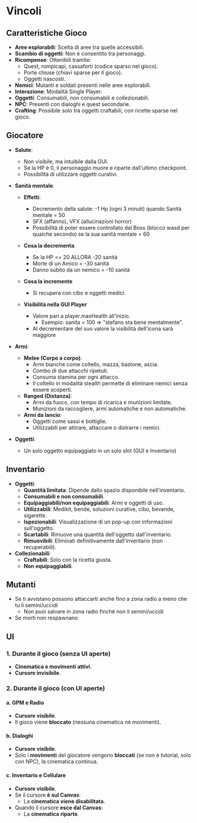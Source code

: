 # Vincoli

## Caratteristiche Gioco

- **Aree esplorabili**: Scelta di aree tra quelle accessibili.
- **Scambio di oggetti**: Non è consentito tra personaggi.
- **Ricompense**: Ottenibili tramite:
  - Quest, rompicapi, cassaforti (codice sparso nel gioco).
  - Porte chiuse (chiavi sparse per il gioco).
  - Oggetti nascosti.
- **Nemici**: Mutanti e soldati presenti nelle aree esplorabili.
- **Interazione**: Modalità Single Player.
- **Oggetti**: Consumabili, non consumabili e collezionabili.
- **NPC**: Presenti con dialoghi e quest secondarie.
- **Crafting**: Possibile solo tra oggetti craftabili, con ricette sparse nel gioco.

## Giocatore

- **Salute**:
  - Non visibile, ma intuibile dalla GUI.
  - Se la HP è 0, il personaggio muore e riparte dall'ultimo checkpoint.
  - Possibilità di utilizzare oggetti curativi.

- **Sanità mentale**: 

  - **Effetti**:
    - Decremento della salute: -1 Hp (ogni 3 minuti) quando Sanità mentale = 50
    - SFX (affanno), VFX (allucinazioni horror)
    - Possibilità di poter essere controllato dal Boss (blocco wasd per qualche secondo) se la sua sanità mentale = 60
    
  - **Cosa la decrementa**.
    - Se la HP <= 20 ALLORA -20 sanità
    - Morte di un Amico = -30 sanità
    - Danno subito da un nemico = -10 sanità

  - **Cosa la incremente**
    - Si recupera con cibo e oggetti medici.

  - **Visibilità nella GUI Player**
    - Valore pari a player.maxHealth all'inizio.
      - Esempio: sanita = 100 => "stefano sta bene mentalmente".
    - Al decrementare del suo valore la visibilità dell'icona sarà maggiore



- **Armi**:
  - **Melee (Corpo a corpo)**:
    - Armi bianche come coltello, mazza, bastone, ascia.
    - Combo di due attacchi ripetuti.
    - Consuma stamina per ogni attacco.
    - Il coltello in modalità stealth permette di eliminare nemici senza essere scoperti.
  - **Ranged (Distanza)**:
    - Armi da fuoco, con tempo di ricarica e munizioni limitate.
    - Munizioni da raccogliere, armi automatiche e non automatiche.
  - **Armi da lancio**:
    - Oggetti come sassi e bottiglie.
    - Utilizzabili per attirare, attaccare o distrarre i nemici.
- **Oggetti**:
  - Un solo oggetto equipaggiato in un solo slot (GUI e Inventario)

## Inventario

- **Oggetti**:
  - **Quantità limitata**: Dipende dallo spazio disponibile nell'inventario.
  - **Consumabili e non consumabili**.
  - **Equipaggiabili/non equipaggiabili**: Armi e oggetti di uso.
  - **Utilizzabili**: Medikit, bende, soluzioni curative, cibo, bevande, sigarette.
  - **Ispezionabili**: Visualizzazione di un pop-up con informazioni sull'oggetto.
  - **Scartabili**: Rimuove una quantità dell'oggetto dall'inventario.
  - **Rimuovibili**: Eliminati definitivamente dall'inventario (non recuperabili).
- **Collezionabili**:
  - **Craftabili**: Solo con la ricetta giusta.
  - **Non equipaggiabili**.

## Mutanti

- Se ti avvistano possono attaccarti anche fino a zona radio a meno che tu li semini/uccidi
  - Non puoi salvare in zona radio finché non li semini/uccidi
- Se morti non respawnano

## UI

### 1. Durante il gioco (senza UI aperte)

- **Cinematica e movimenti attivi**.
- **Cursore invisibile**.

### 2. Durante il gioco (con UI aperte)

#### a. **GPM e Radio**

- **Cursore visibile**.
- Il gioco viene **bloccato** (nessuna cinematica né movimenti).

#### b. **Dialoghi**

- **Cursore visibile**.
- Solo i **movimenti** del giocatore vengono **bloccati** (se non è tutorial, solo con NPC), la cinematica continua.

#### c. **Inventario e Cellulare**

- **Cursore visibile**.
- Se il cursore **è sul Canvas**:
  - La **cinematica viene disabilitata**.
- Quando il cursore **esce dal Canvas**:
  - La **cinematica riparte**.
